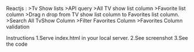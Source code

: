 Reactjs : 
    >Tv Show lists 
    >API query
    >All TV show list column
    >Favorite list column
    >Drag n drop from TV show list column to Favorites list column.  
    >Search All TvShow Column 
    >Filter Favorites Column
    >Favorites Column validation

Instructions
1.Serve index.html in your local server. 
2.See screenshot
3.See the code 
